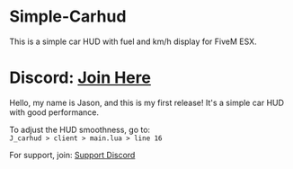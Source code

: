 # Simple-Carhud  
This is a simple car HUD with fuel and km/h display for FiveM ESX.  

# Discord: [Join Here](https://discord.gg/yykPEwMQZu)  

Hello, my name is Jason, and this is my first release! It's a simple car HUD with good performance.  

To adjust the HUD smoothness, go to:  
`J_carhud > client > main.lua > line 16`  

For support, join: [Support Discord](https://discord.gg/2gra7yUTmX)  